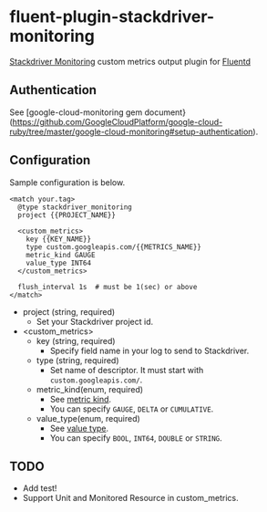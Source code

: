 # fluent-plugin-stackdriver-monitoring

[Stackdriver Monitoring](https://cloud.google.com/monitoring/) custom metrics output plugin for [Fluentd](http://www.fluentd.org/)

## Authentication

See [google-cloud-monitoring gem document}(https://github.com/GoogleCloudPlatform/google-cloud-ruby/tree/master/google-cloud-monitoring#setup-authentication).

## Configuration

Sample configuration is below.

```
<match your.tag>
  @type stackdriver_monitoring
  project {{PROJECT_NAME}}

  <custom_metrics>
    key {{KEY_NAME}}
    type custom.googleapis.com/{{METRICS_NAME}}
    metric_kind GAUGE
    value_type INT64
  </custom_metrics>

  flush_interval 1s  # must be 1(sec) or above
</match>
```

- project (string, required)
  - Set your Stackdriver project id.
- <custom_metrics>
  - key (string, required)
    - Specify field name in your log to send to Stackdriver.
  - type (string, required)
    - Set name of descriptor. It must start with `custom.googleapis.com/`.
  - metric_kind(enum, required)
    - See [metric kind](https://cloud.google.com/monitoring/api/ref_v3/rest/v3/projects.metricDescriptors#MetricKind).
    - You can specify `GAUGE`, `DELTA` or `CUMULATIVE`.
  - value_type(enum, required)
    - See [value type](https://cloud.google.com/monitoring/api/ref_v3/rest/v3/projects.metricDescriptors#valuetype).
    - You can specify `BOOL`, `INT64`, `DOUBLE` or `STRING`.

## TODO

- Add test!
- Support Unit and Monitored Resource in custom_metrics.
